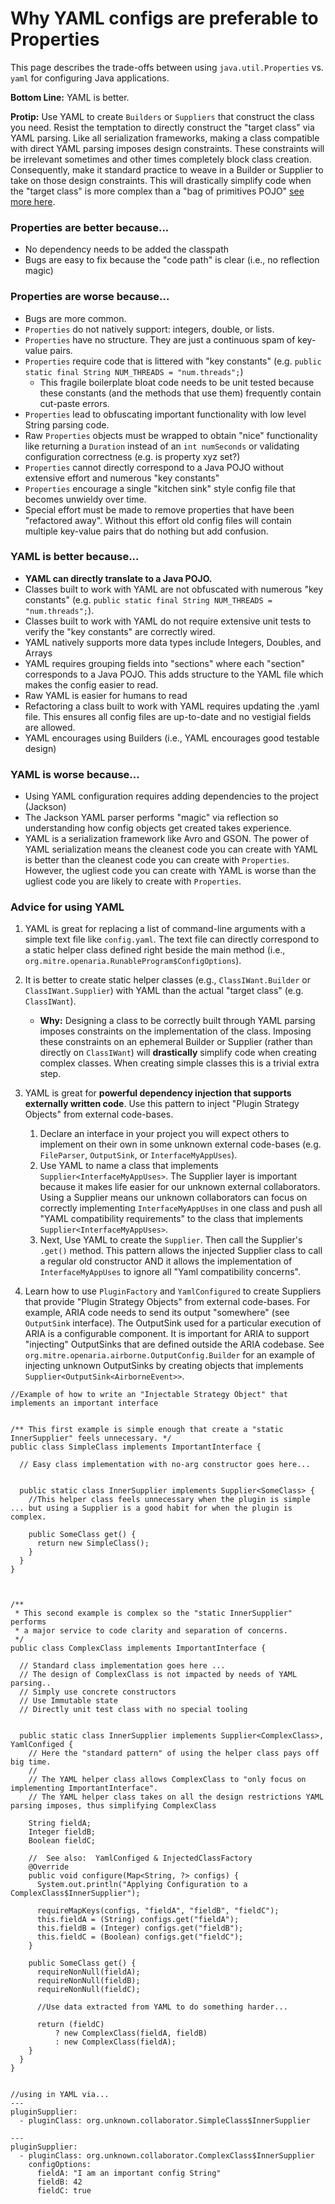 # Why YAML configs are preferable to Properties

This page describes the trade-offs between using `java.util.Properties` vs. `yaml` for configuring Java applications.

**Bottom Line:** YAML is better.

**Protip:** Use YAML to create `Builders` or `Suppliers` that construct the class you need. Resist the temptation to
directly construct the "target class" via YAML parsing. Like all serialization frameworks, making a class compatible
with direct YAML parsing imposes design constraints. These constraints will be irrelevant sometimes and other times
completely block class creation. Consequently, make it standard practice to weave in a Builder or Supplier to take on
those design constraints. This will drastically simplify code when the "target class" is more complex than a "bag of
primitives POJO" [see more here](#advice-for-using-yaml-advice).

### Properties are better because...

- No dependency needs to be added the classpath
- Bugs are easy to fix because the "code path" is clear (i.e., no reflection magic)

### Properties are worse because...

- Bugs are more common.
- `Properties` do not natively support: integers, double, or lists.
- `Properties` have no structure. They are just a continuous spam of key-value pairs. 
- `Properties` require code that is littered with "key constants" (e.g. `public static final String NUM_THREADS = "num.threads";`)
    - This fragile boilerplate bloat code needs to be unit tested because these constants (and the methods that use them) frequently contain cut-paste errors.
- `Properties` lead to obfuscating important functionality with low level String parsing code.
- Raw `Properties` objects must be wrapped to obtain "nice" functionality like returning a `Duration` instead of an `int numSeconds` or validating configuration correctness (e.g. is property xyz set?)
- `Properties` cannot directly correspond to a Java POJO without extensive effort and numerous "key constants"
- `Properties` encourage a single "kitchen sink" style config file that becomes unwieldy over time.
- Special effort must be made to remove properties that have been "refactored away".  Without this effort old config files will contain multiple key-value pairs that do nothing but add confusion.
 
### YAML is better because...
- **YAML can directly translate to a Java POJO.**  
- Classes built to work with YAML are not obfuscated with numerous "key constants" (e.g. `public static final String NUM_THREADS = "num.threads";`).
- Classes built to work with YAML do not require extensive unit tests to verify the "key constants" are correctly wired.
- YAML natively supports more data types include Integers, Doubles, and Arrays
- YAML requires grouping fields into "sections" where each "section" corresponds to a Java POJO. This adds structure to the YAML file which makes the config easier to read.
- Raw YAML is easier for humans to read
- Refactoring a class built to work with YAML requires updating the .yaml file.  This ensures all config files are up-to-date and no vestigial fields are allowed.
- YAML encourages using Builders (i.e., YAML encourages good testable design)

### YAML is worse because...
- Using YAML configuration requires adding dependencies to the project (Jackson)
- The Jackson YAML parser performs "magic" via reflection so understanding how config objects get created takes experience.
- YAML is a serialization framework like Avro and GSON. The power of YAML serialization means the cleanest code you can create with YAML is better than the cleanest code you can create with `Properties`.  However, the ugliest code you can create with YAML is worse than the ugliest code you are likely to create with `Properties`.


### Advice for using YAML

1. YAML is great for replacing a list of command-line arguments with a simple text file like `config.yaml`.  The text file can directly correspond to a static helper class defined right beside the main method (i.e., `org.mitre.openaria.RunableProgram$ConfigOptions`).
2. It is better to create static helper classes (e.g., `ClassIWant.Builder` or `ClassIWant.Supplier`) with YAML than the actual "target class" (e.g. `ClassIWant`).
    - **Why:** Designing a class to be correctly built through YAML parsing imposes constraints on the implementation of the class.  Imposing these constraints on an ephemeral Builder or Supplier (rather than directly on `ClassIWant`) will **drastically** simplify code when creating complex classes. When creating simple classes this is a trivial extra step.
3. YAML is great for **powerful dependency injection that supports externally written code**.  Use this pattern to inject "Plugin Strategy Objects" from external code-bases.
    1. Declare an interface in your project you will expect others to implement on their own in some unknown external code-bases (e.g. `FileParser`, `OutputSink`, or `InterfaceMyAppUses`).
    2. Use YAML to name a class that implements `Supplier<InterfaceMyAppUses>`.  The Supplier layer is important because it makes life easier for our unknown external collaborators. Using a Supplier means our unknown collaborators can focus on correctly implementing  `InterfaceMyAppUses` in one class and push all "YAML compatibility requirements" to the class that implements `Supplier<InterfaceMyAppUses>`.
    3. Next, Use YAML to create the `Supplier`.  Then call the Supplier's `.get()` method.  This pattern allows the injected Supplier class to call a regular old constructor AND it allows the implementation of `InterfaceMyAppUses` to ignore all "Yaml  compatibility concerns".
    
4. Learn how to use `PluginFactory` and `YamlConfigured` to create Suppliers that provide "Plugin Strategy Objects" from external code-bases.  For example, ARIA code needs to send its output "somewhere" (see `OutputSink` interface).  The OutputSink used for a particular execution of ARIA is a configurable component.  It is important for ARIA to support "injecting" OutputSinks that are defined outside the ARIA codebase.  See `org.mitre.openaria.airborne.OutputConfig.Builder` for an example of injecting unknown OutputSinks by creating objects that implements `Supplier<OutputSink<AirborneEvent>>`.


```
//Example of how to write an "Injectable Strategy Object" that implements an important interface


/** This first example is simple enough that create a "static InnerSupplier" feels unnecessary. */
public class SimpleClass implements ImportantInterface {
	 
  // Easy class implementation with no-arg constructor goes here...	 
	 
   
  public static class InnerSupplier implements Supplier<SomeClass> {
    //This helper class feels unnecessary when the plugin is simple ... but using a Supplier is a good habit for when the plugin is complex.
  
    public SomeClass get() {
      return new SimpleClass();
    }
  }
}



/** 
 * This second example is complex so the "static InnerSupplier" performs 
 * a major service to code clarity and separation of concerns. 
 */
public class ComplexClass implements ImportantInterface {
	 
  // Standard class implementation goes here ...
  // The design of ComplexClass is not impacted by needs of YAML parsing..
  // Simply use concrete constructors
  // Use Immutable state
  // Directly unit test class with no special tooling 


  public static class InnerSupplier implements Supplier<ComplexClass>, YamlConfiged {
    // Here the "standard pattern" of using the helper class pays off big time.
    //
    // The YAML helper class allows ComplexClass to "only focus on implementing ImportantInterface".
    // The YAML helper class takes on all the design restrictions YAML parsing imposes, thus simplifying ComplexClass

    String fieldA;
    Integer fieldB;
    Boolean fieldC;

    //  See also:  YamlConfiged & InjectedClassFactory
    @Override    
    public void configure(Map<String, ?> configs) {
      System.out.println("Applying Configuration to a ComplexClass$InnerSupplier");
      
      requireMapKeys(configs, "fieldA", "fieldB", "fieldC");  
      this.fieldA = (String) configs.get("fieldA");
      this.fieldB = (Integer) configs.get("fieldB");
      this.fieldC = (Boolean) configs.get("fieldC");
    }
    
    public SomeClass get() {
      requireNonNull(fieldA);
      requireNonNull(fieldB);
      requireNonNull(fieldC);

      //Use data extracted from YAML to do something harder...

      return (fieldC)
          ? new ComplexClass(fieldA, fieldB)
          : new ComplexClass(fieldA);
    }
  }
}


//using in YAML via...
---
pluginSupplier:
  - pluginClass: org.unknown.collaborator.SimpleClass$InnerSupplier
  
---
pluginSupplier:
  - pluginClass: org.unknown.collaborator.ComplexClass$InnerSupplier
    configOptions:
      fieldA: "I am an important config String"
      fieldB: 42
      fieldC: true
```
   